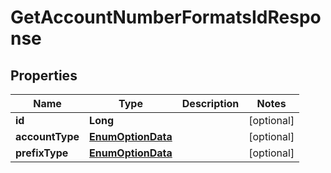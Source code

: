 # GetAccountNumberFormatsIdResponse

## Properties
Name | Type | Description | Notes
------------ | ------------- | ------------- | -------------
**id** | **Long** |  |  [optional]
**accountType** | [**EnumOptionData**](EnumOptionData.md) |  |  [optional]
**prefixType** | [**EnumOptionData**](EnumOptionData.md) |  |  [optional]
